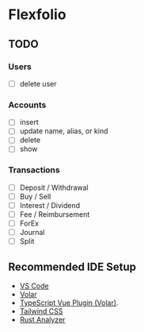 # Flexfolio

## TODO

### Users

- [ ] delete user

### Accounts

- [ ] insert
- [ ] update name, alias, or kind
- [ ] delete
- [ ] show

### Transactions

- [ ] Deposit / Withdrawal
- [ ] Buy / Sell
- [ ] Interest / Dividend
- [ ] Fee / Reimbursement
- [ ] ForEx
- [ ] Journal
- [ ] Split

## Recommended IDE Setup

- [VS Code](https://code.visualstudio.com/)
- [Volar](https://marketplace.visualstudio.com/items?itemName=Vue.volar)
- [TypeScript Vue Plugin (Volar)](https://marketplace.visualstudio.com/items?itemName=Vue.vscode-typescript-vue-plugin).
- [Tailwind CSS](https://marketplace.visualstudio.com/items?itemName=bradlc.vscode-tailwindcss)
- [Rust Analyzer](https://marketplace.visualstudio.com/items?itemName=rust-lang.rust-analyzer)
